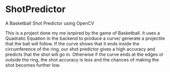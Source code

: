 # ShotPredictor
A Basketball Shot Predictor using OpenCV

This is a project done my me isnpired by the game of Basketball. It uses a Quadratic Equation in the backend to produce a curve/ generate a projectile that the ball will follow. 
If the curve shows that it ends inside the circumference of the ring, our shot predictor gives a high accuracy and predicts that the shot will go in. Otherwise if the curve ends at the edges or outside the ring,
the shot accuracy is less and the chances of making the shot becomes further low.